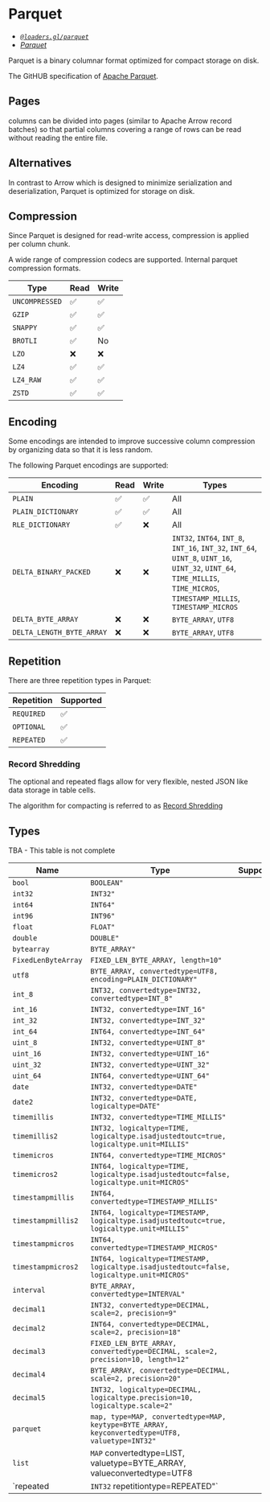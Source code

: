 # Parquet

- *[`@loaders.gl/parquet`](/docs/modules/parquet)*
- *[Parquet](https://parquet.apache.org/docs/file-format/)*

Parquet is a binary columnar format optimized for compact storage on disk.

The GitHUB specification of [Apache Parquet](https://github.com/apache/parquet-format/blob/master/README.md).

## Pages

columns can be divided into pages (similar to Apache Arrow record batches) so that partial columns covering a range of rows can be read without reading the entire file.

## Alternatives

In contrast to Arrow which is designed to minimize serialization and deserialization, Parquet is optimized for storage on disk.

## Compression

Since Parquet is designed for read-write access, compression is applied per column chunk.

A wide range of compression codecs are supported. Internal parquet compression formats.

| Type           | Read | Write |
| -------------- | ---- | ----- |
| `UNCOMPRESSED` | ✅    | ✅     |
| `GZIP`         | ✅    | ✅     |
| `SNAPPY`       | ✅    | ✅     |                                                                         |
| `BROTLI`       | ✅    | No    |                                                                         |
| `LZO`          | ❌    | ❌     | There is currently no readily available browser-based LZO module for JS |
| `LZ4`          | ✅    | ✅     |
| `LZ4_RAW`      | ✅    | ✅     |
| `ZSTD`         | ✅    | ✅     |                                                                         |


## Encoding

Some encodings are intended to improve successive column compression by organizing data so that it is less random.

The following Parquet encodings are supported:

| Encoding                  | Read | Write | Types                                                                                                                                                                    |
| ------------------------- | ---- | ----- | ------------------------------------------------------------------------------------------------------------------------------------------------------------------------ |
| `PLAIN`                   | ✅    | ✅     | All                                                                                                                                                                      |
| `PLAIN_DICTIONARY`        | ✅    | ✅     | All                                                                                                                                                                      |
| `RLE_DICTIONARY`          | ✅    | ❌     | All                                                                                                                                                                      |
| `DELTA_BINARY_PACKED`     | ❌    | ❌     | `INT32`, `INT64`, `INT_8`, `INT_16`, `INT_32`, `INT_64`, `UINT_8`, `UINT_16`, `UINT_32`, `UINT_64`, `TIME_MILLIS`, `TIME_MICROS`, `TIMESTAMP_MILLIS`, `TIMESTAMP_MICROS` |
| `DELTA_BYTE_ARRAY`        | ❌    | ❌     | `BYTE_ARRAY`, `UTF8`                                                                                                                                                     |
| `DELTA_LENGTH_BYTE_ARRAY` | ❌    | ❌     | `BYTE_ARRAY`, `UTF8`                                                                                                                                                     |

## Repetition

There are three repetition types in Parquet:

| Repetition | Supported |
| ---------- | --------- |
| `REQUIRED` | ✅         |
| `OPTIONAL` | ✅         |
| `REPEATED` | ✅         |


### Record Shredding

The optional and repeated flags allow for very flexible, nested JSON like data storage in table cells.

The algorithm for compacting is referred to as [Record Shredding](https://www.joekearney.co.uk/posts/understanding-record-shredding)


## Types

TBA - This table is not complete

| Name                | Type                                                                                            | Supported |
| ------------------- | ----------------------------------------------------------------------------------------------- | --------- |
| `bool`              | `BOOLEAN"`                                                                                      |           |
| `int32`             | `INT32"`                                                                                        |           |
| `int64`             | `INT64"`                                                                                        |           |
| `int96`             | `INT96"`                                                                                        |           |
| `float`             | `FLOAT"`                                                                                        |           |
| `double`            | `DOUBLE"`                                                                                       |           |
| `bytearray`         | `BYTE_ARRAY"`                                                                                   |           |
| `FixedLenByteArray` | `FIXED_LEN_BYTE_ARRAY, length=10"`                                                              |           |
| `utf8`              | `BYTE_ARRAY, convertedtype=UTF8, encoding=PLAIN_DICTIONARY"`                                    |           |
| `int_8`             | `INT32, convertedtype=INT32, convertedtype=INT_8"`                                              |           |
| `int_16`            | `INT32, convertedtype=INT_16"`                                                                  |           |
| `int_32`            | `INT32, convertedtype=INT_32"`                                                                  |           |
| `int_64`            | `INT64, convertedtype=INT_64"`                                                                  |           |
| `uint_8`            | `INT32, convertedtype=UINT_8"`                                                                  |           |
| `uint_16`           | `INT32, convertedtype=UINT_16"`                                                                 |           |
| `uint_32`           | `INT32, convertedtype=UINT_32"`                                                                 |           |
| `uint_64`           | `INT64, convertedtype=UINT_64"`                                                                 |           |
| `date`              | `INT32, convertedtype=DATE"`                                                                    |           |
| `date2`             | `INT32, convertedtype=DATE, logicaltype=DATE"`                                                  |           |
| `timemillis`        | `INT32, convertedtype=TIME_MILLIS"`                                                             |           |
| `timemillis2`       | `INT32, logicaltype=TIME, logicaltype.isadjustedtoutc=true, logicaltype.unit=MILLIS"`           |           |
| `timemicros`        | `INT64, convertedtype=TIME_MICROS"`                                                             |           |
| `timemicros2`       | `INT64, logicaltype=TIME, logicaltype.isadjustedtoutc=false, logicaltype.unit=MICROS"`          |           |
| `timestampmillis`   | `INT64, convertedtype=TIMESTAMP_MILLIS"`                                                        |           |
| `timestampmillis2`  | `INT64, logicaltype=TIMESTAMP, logicaltype.isadjustedtoutc=true, logicaltype.unit=MILLIS"`      |           |
| `timestampmicros`   | `INT64, convertedtype=TIMESTAMP_MICROS"`                                                        |           |
| `timestampmicros2`  | `INT64, logicaltype=TIMESTAMP, logicaltype.isadjustedtoutc=false, logicaltype.unit=MICROS"`     |           |
| `interval`          | `BYTE_ARRAY, convertedtype=INTERVAL"`                                                           |           |
| `decimal1`          | `INT32, convertedtype=DECIMAL, scale=2, precision=9"`                                           |           |
| `decimal2`          | `INT64, convertedtype=DECIMAL, scale=2, precision=18"`                                          |           |
| `decimal3`          | `FIXED_LEN_BYTE_ARRAY, convertedtype=DECIMAL, scale=2, precision=10, length=12"`                |           |
| `decimal4`          | `BYTE_ARRAY, convertedtype=DECIMAL, scale=2, precision=20"`                                     |           |
| `decimal5`          | `INT32, logicaltype=DECIMAL, logicaltype.precision=10, logicaltype.scale=2"`                    |           |
| `parquet`           | `map, type=MAP, convertedtype=MAP, keytype=BYTE_ARRAY, keyconvertedtype=UTF8, valuetype=INT32"` |           |
| `list`              | `MAP` convertedtype=LIST, valuetype=BYTE_ARRAY, valueconvertedtype=UTF8                         |           |
| `repeated           | `INT32` repetitiontype=REPEATED"`                                                               |           |
